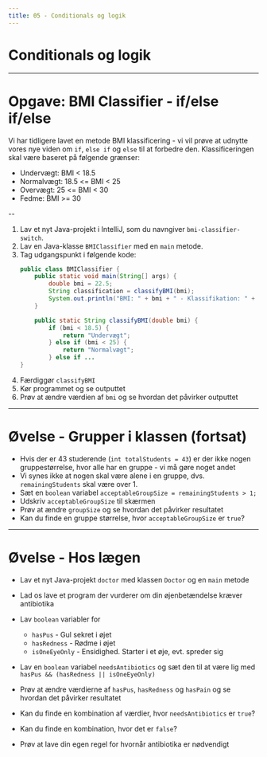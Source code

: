 ```yaml
---
title: 05 - Conditionals og logik
---
```

<!-- .slide: class="ek-academic-fire" -->
# Conditionals og logik
---
# Opgave: BMI Classifier - if/else if/else

Vi har tidligere lavet en metode BMI klassificering - vi vil prøve at udnytte vores nye viden om `if`, `else if` og `else` til at forbedre den.
Klassificeringen skal være baseret på følgende grænser:
- Undervægt: BMI < 18.5
- Normalvægt: 18.5 <= BMI < 25
- Overvægt: 25 <= BMI < 30
- Fedme: BMI >= 30

--

1. Lav et nyt Java-projekt i IntelliJ, som du navngiver `bmi-classifier-switch`.
2. Lav en Java-klasse `BMIClassifier` med en `main` metode.
3. Tag udgangspunkt i følgende kode:
    ```java
    public class BMIClassifier {
        public static void main(String[] args) {
            double bmi = 22.5;
            String classification = classifyBMI(bmi);
            System.out.println("BMI: " + bmi + " - Klassifikation: " + classification);
        }

        public static String classifyBMI(double bmi) {
            if (bmi < 18.5) {
                return "Undervægt";
            } else if (bmi < 25) {
                return "Normalvægt";
            } else if ...
    }
    ```
4. Færdiggør `classifyBMI`
5. Kør programmet og se outputtet
6. Prøv at ændre værdien af `bmi` og se hvordan det påvirker outputtet

---

# Øvelse - Grupper i klassen (fortsat)
- Hvis der er 43 studerende (`int totalStudents = 43`) er der ikke nogen gruppestørrelse, hvor alle har en gruppe - vi må gøre noget andet
- Vi synes ikke at nogen skal være alene i en gruppe, dvs. `remainingStudents` skal være over 1.
- Sæt en `boolean` variabel `acceptableGroupSize = remainingStudents > 1;`
- Udskriv `acceptableGroupSize` til skærmen
- Prøv at ændre `groupSize` og se hvordan det påvirker resultatet
- Kan du finde en gruppe størrelse, hvor `acceptableGroupSize` er `true`?

---

# Øvelse - Hos lægen

- Lav et nyt Java-projekt `doctor` med klassen `Doctor` og en `main` metode
- Lad os lave et program der vurderer om din øjenbetændelse kræver antibiotika
- Lav `boolean` variabler for

    - `hasPus` - Gul sekret i øjet
    - `hasRedness` - Rødme i øjet
    - `isOneEyeOnly` - Ensidighed. Starter i et øje, evt. spreder sig

- Lav en `boolean` variabel
`needsAntibiotics` og sæt den til at være lig med `hasPus && (hasRedness || isOneEyeOnly)`
- Prøv at ændre værdierne af `hasPus`, `hasRedness` og `hasPain` og se hvordan det påvirker resultatet
- Kan du finde en kombination af værdier, hvor `needsAntibiotics` er `true`?
- Kan du finde en kombination, hvor det er `false`?
- Prøv at lave din egen regel for hvornår antibiotika er nødvendigt

